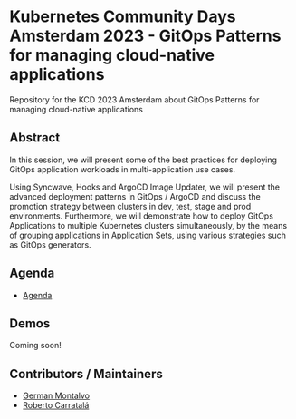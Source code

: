 # Kubernetes Community Days Amsterdam 2023 - GitOps Patterns for managing cloud-native applications

Repository for the KCD 2023 Amsterdam about GitOps Patterns for managing cloud-native  applications

## Abstract

In this session, we will present some of the best practices for deploying GitOps application workloads in multi-application use cases.

Using Syncwave, Hooks and ArgoCD Image Updater, we will present the advanced deployment patterns in GitOps / ArgoCD and discuss the promotion strategy between clusters in dev, test, stage and prod environments. Furthermore, we will demonstrate how to deploy GitOps Applications to multiple Kubernetes clusters simultaneously, by the means of grouping applications in Application Sets, using various strategies such as GitOps generators.

## Agenda

* [Agenda](./docs/agenda.md)

## Demos

Coming soon!

## Contributors / Maintainers

* [German Montalvo](github.com/gmontalvoy)
* [Roberto Carratalá](github.com/rcarrata)